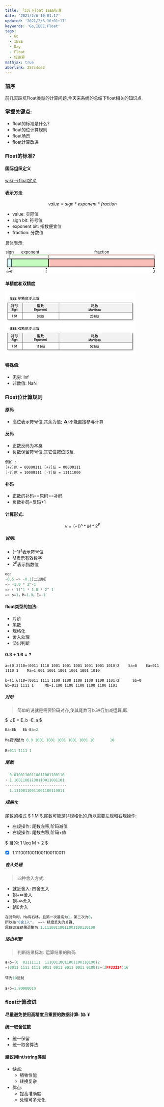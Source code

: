```yaml
---
title: 「33」Float IEEE标准
date: '2021/2/6 10:01:17'
updated: '2021/2/6 10:01:17'
keywords: 'Go,IEEE,Float'
tags:
  - Go
  - IEEE
  - Day
  - Float
  - 位运算
mathjax: true
abbrlink: 257c4ce2
---
```


### 前序

前几天踩坑Float类型的计算问题,今天来系统的总结下float相关的知识点.

### 掌握关键点:

* float的标准是什么?
* float的位计算规则
* float场景
* float计算改进

<!--more-->
### Float的标准?

#### 国际组织定义

[wiki-->float定义](https://zh.wikipedia.org/wiki/IEEE_754)


#### 表示方法

$$ value =  sign * exponent * fraction $$

* value: 实际值
* sign bit: 符号位
* exponent bit: 指数便宜位
* fraction: 分数值

具体表示:

![](https://raw.githubusercontent.com/crab21/Images/master/clipboard_20210206_104959.webp)

#### 单精度和双精度

![](https://raw.githubusercontent.com/crab21/Images/master/clipboard_20210206_110116.png)



#### 特殊值:

* 无穷: Inf
* 非数值: NaN

### Float位计算规则

#### 原码

* 高位表示符号位,其余为值; ⚠️:不能直接参与计算

#### 反码

* 正数反码为本身
* 负数保留符号位,其它位按位取反.

```
例如 :
[+7]原 = 00000111 [+7]反 = 00000111 
[-7]原 = 10000111 [-7]反 = 11111000
```

#### 补码
* 正数的补码==原码==补码
* 负数补码=反码+1

#### 计算形式:

$$ v = (-1)^s * M * 2^E $$

##### 说明:

* $(-1)^s$表示符号位
* M表示有效数字
* $2^E$表示指数位


```go
eg:
-0.5 => -0.1[二进制]
=> -1.0 * 2^-1
=> (-1)^1 * 1.0 * 2^-1
=> s=1，M=1.0，E=-1
```

#### float类型的加法:

* 对阶
* 尾数
* 规格化
* 舍入处理
* 溢出判断

#### $0.3+1.6=?$
```
a=(0.3)10=(0011 1110 1001 1001 1001 1001 1001 1010)2    Sa=0    Ea=011 1110 1    Ma=1.001 1001 1001 1001 1001 1010

b=(1.6)10=(0011 1111 1100 1100 1100 1100 1100 1101)2      Sb=0    Eb=011 1111 1     Mb=1.100 1100 1100 1100 1100 1101
```

##### 对阶


>简单的说就是需要阶码对齐,使其尾数可以进行加减运算,即:

$ ⊿E = E_b -E_a $ 


```go
Ea<Eb   Eb-Ea=2

Ma要调整为 0.0 1001 1001 1001 1001 1001 10       10

E=011 1111 1
```

##### 尾数
```go
  0.01001100110011001100110
+ 1.10011001100110011001101
----------------------------
  1.11100110011001100110011
```

##### 规格化
尾数的格式 $ 1.M $,尾数可能是非规格化的,所以需要左规和右规操作:

* 左规操作: 尾数左移,阶码减值
* 右规操作: 尾数右移,阶码+值


$ 目的: 1 \leq M < 2 $

- [x] 1.11100110011001100110011‬ 
 
##### 舍入处理

>四种舍入方式:

* 就近舍入: 四舍五入
* 朝+∞舍入
* 朝-∞舍入
* 朝0舍入


```go
在对阶时，Ma有右移，且第一次最高为1，第二次为0，
所以按"0舍1入"， ==> 精度丢失的关键, 
尾数运算结果调整为 1.11100110011001100110100
```

##### 溢出判断

> 判断结果标准: 运算结果的阶码

```go
a+b=(0  01111111  11100110011001100110100)2
=(0011 1111 1111 0011 0011 0011 0011 0100)2=(3FF33334)16

转为10进制

a+b=1.90000010
```


### float计算改进

#### 尽量避免使用高精度且重要的数据计算: 如: ¥

#### 统一取舍位数
* 统一保留
* 统一取舍算法


#### 建议用int/string类型

* 缺点:
    * 牺牲性能
    * 转换复杂
* 优点:
    * 提高准确度 
    * 处理可多元化

